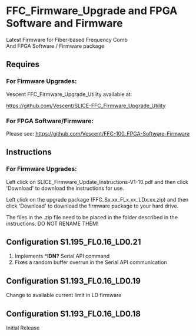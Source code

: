 # FFC_Firmware_Upgrade and FPGA Software and Firmware
Latest Firmware for Fiber-based Frequency Comb  
And FPGA Software / Firmware package
## Requires 
  ### For Firmware Upgrades:
  Vescent FFC_Firmware_Upgrade_Utility available at:
  
  https://github.com/Vescent/SLICE-FFC_Firmware_Upgrade_Utility

  ### For FPGA Software/Firmware:
  Please see:
  https://github.com/Vescent/FFC-100_FPGA-Software-Firmware  
    
## Instructions
  ### For Firmware Upgrades:
  Left click on SLICE_Firmware_Update_Instructions-V1-10.pdf and then click 'Download' to download the instructions for use.

  Left click on the upgrade package (FFC_Sx.xx_FLx.xx_LDx.xx.zip) and then click 'Download' to download the firmware package to your hard drive.
  
  The files in the .zip file need to be placed in the folder described in the instructions. DO NOT RENAME THEM!

## Configuration S1.195_FL0.16_LD0.21
  1. Implements ***IDN?** Serial API command  
  2. Fixes a random buffer overrun in the Serial API communication
## Configuration S1.193_FL0.16_LD0.19
  Change to available current limit in LD firmware
## Configuration S1.193_FL0.16_LD0.18
  Initial Release
